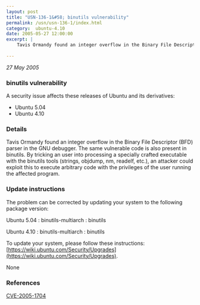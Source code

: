 ```yaml
---
layout: post
title: "USN-136-1&#58; binutils vulnerability"
permalink: /usn/usn-136-1/index.html
category:  ubuntu-4.10
date: 2005-05-27 12:00:00
excerpt: |
    Tavis Ormandy found an integer overflow in the Binary File Descriptor (BFD) parser in the GNU debugger. The same vulnerable code is also present in binutils. By tricking an user into processing a specially crafted executable with the binutils tools (strings, objdump, nm, readelf, etc.), an attacker could exploit this to execute arbitrary code with the privileges of the user running the affected program.
    
--- 
```

 
 

*27 May 2005*

### binutils vulnerability

A security issue affects these releases of Ubuntu and its derivatives:

* Ubuntu 5.04
* Ubuntu 4.10

### Details

Tavis Ormandy found an integer overflow in the Binary File Descriptor (BFD) parser in the GNU debugger. The same vulnerable code is also present in binutils. By tricking an user into processing a specially crafted executable with the binutils tools (strings, objdump, nm, readelf, etc.), an attacker could exploit this to execute arbitrary code with the privileges of the user running the affected program.

### Update instructions

The problem can be corrected by updating your system to the following package version:

Ubuntu 5.04
 : binutils-multiarch 
 : binutils 

Ubuntu 4.10
 : binutils-multiarch 
 : binutils 

To update your system, please follow these instructions: [https://wiki.ubuntu.com/Security/Upgrades](https://wiki.ubuntu.com/Security/Upgrades).

None

### References

 
 [CVE-2005-1704](http://people.ubuntu.com/~ubuntu-security/cve/CVE-2005-1704)
 

